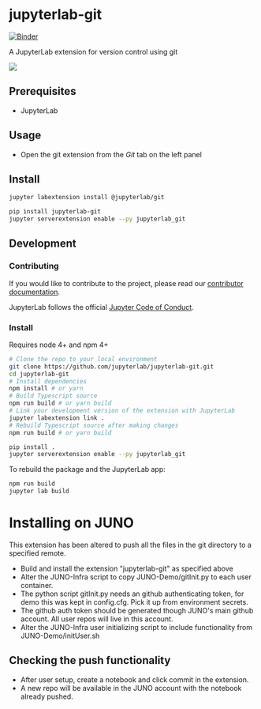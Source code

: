 # jupyterlab-git

[![Binder](https://beta.mybinder.org/badge.svg)](https://mybinder.org/v2/gh/jupyterlab/jupyterlab-git/master?urlpath=lab)

A JupyterLab extension for version control using git

![](http://g.recordit.co/N9Ikzbyk8P.gif)

## Prerequisites

- JupyterLab  

## Usage

- Open the git extension from the *Git* tab on the left panel

## Install

```bash
jupyter labextension install @jupyterlab/git
```

```bash
pip install jupyterlab-git
jupyter serverextension enable --py jupyterlab_git
```

## Development

### Contributing

If you would like to contribute to the project, please read our [contributor documentation](https://github.com/jupyterlab/jupyterlab/blob/master/CONTRIBUTING.md).

JupyterLab follows the official [Jupyter Code of Conduct](https://github.com/jupyter/governance/blob/master/conduct/code_of_conduct.md).

### Install

Requires node 4+ and npm 4+

```bash
# Clone the repo to your local environment
git clone https://github.com/jupyterlab/jupyterlab-git.git
cd jupyterlab-git
# Install dependencies
npm install # or yarn
# Build Typescript source
npm run build # or yarn build
# Link your development version of the extension with JupyterLab
jupyter labextension link .
# Rebuild Typescript source after making changes
npm run build # or yarn build
```

```bash
pip install .
jupyter serverextension enable --py jupyterlab_git
```

To rebuild the package and the JupyterLab app:

```bash
npm run build
jupyter lab build
```


# Installing on JUNO

This extension has been altered to push all the files in the git directory to a specified remote.

* Build and install the extension "jupyterlab-git" as specified above
* Alter the JUNO-Infra script to copy JUNO-Demo/gitInit.py to each user container.
* The python script gitInit.py needs an github authenticating token, for demo this was kept in config.cfg. Pick it up from environment secrets.
* The github auth token should be generated though JUNO's main github account. All user repos will live in this account.
* Alter the JUNO-Infra user initializing script to include functionality from JUNO-Demo/initUser.sh

## Checking the push functionality

* After user setup, create a notebook and click commit in the extension.
* A new repo will be available in the JUNO account with the notebook already pushed.